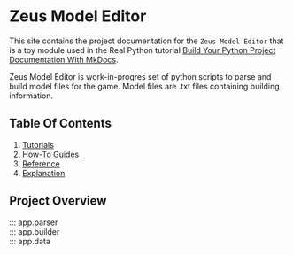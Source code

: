 # Zeus Model Editor

This site contains the project documentation for the
`Zeus Model Editor` that is a toy module used in the
Real Python tutorial
[Build Your Python Project Documentation With MkDocs](
    https://realpython.com/python-project-documentation-with-mkdocs/).

Zeus Model Editor is work-in-progres set of python scripts to parse and build model files for the game. Model files are .txt files containing building information. 

## Table Of Contents

1. [Tutorials](tutorials.md)
2. [How-To Guides](how-to-guides.md)
3. [Reference](reference.md)
4. [Explanation](explanation.md)

## Project Overview

::: app.parser  
::: app.builder  
::: app.data  

